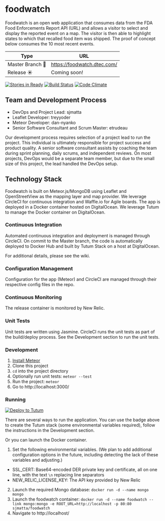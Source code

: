 # foodwatch

Foodwatch is an open web application that consumes data from the FDA Food Enforcements Report API (URL) and allows a visitor to select and display the reported event on a map.  The visitor is then able to highlight states to which that recalled food item was shipped.  The proof of concept below consumes the 10 most recent events.

Type | URL
---- | ---
Master Branch :rocket: | https://foodwatch.dtec.com/
Release :sunny: | Coming soon!

[![Stories in Ready](https://badge.waffle.io/DistributedInformationTechnologies/foodwatch.png?label=ready&title=Ready)](https://waffle.io/DistributedInformationTechnologies/foodwatch)
[![Build Status](https://circleci.com/gh/DistributedInformationTechnologies/foodwatch/tree/master.png?style=shield)](https://circleci.com/gh/DistributedInformationTechnologies/foodwatch)
[![Code Climate](https://codeclimate.com/github/DistributedInformationTechnologies/foodwatch/badges/gpa.svg)](https://codeclimate.com/github/DistributedInformationTechnologies/foodwatch)

## Team and Development Process
- DevOps and Project Lead: sjmatta
- Leaflet Developer: treyyoder
- Meteor Developer: dan-nyanko
- Senior Software Consultant and Scrum Master: etrudeau

Our development process requires selection of a project lead to run the project.  This individual is ultimately responsible for project success and product quality.  A senior software consultant assists by coaching the team during sprint planning, daily scrums, and independent reviews.  On most projects, DevOps would be a separate team member, but due to the small size of this project, the lead handled the DevOps setup.

## Technology Stack
Foodwatch is built on Meteor.js/MongoDB using Leaflet and OpenStreetView as the mapping layer and map provider.  We leverage CircleCI for continuous integration and Waffle.io for Agile boards.  The app is deployed in a Docker container hosted on DigitalOcean.  We leverage Tutum to manage the Docker container on DigitalOcean.

### Continuous Integration

Automated continuous integration and deployment is managed through CircleCI. On commit to the Master branch, the code is automatically deployed to Docker Hub and built by Tutum Stack on a host at DigitalOcean.

For additional details, please see the wiki.

### Configuration Management

Configuration for the app (Meteor) and CircleCI are managed through their respective config files in the repo. 

### Continuous Monitoring

The release container is monitored by New Relic.

### Unit Tests

Unit tests are written using Jasmine.  CircleCI runs the unit tests as part of the build/deploy process. See the Development section to run the unit tests.

### Development
1. [Install Meteor](https://www.meteor.com/install)
2. Clone this project
3. ```cd``` into the project directory
4. Optionally run unit tests: ```meteor --test```
5. Run the project: ```meteor```
6. Go to http://localhost:3000/

### Running
[![Deploy to Tutum](https://s.tutum.co/deploy-to-tutum.svg)](https://dashboard.tutum.co/stack/deploy/)

There are several ways to run the application. You can use the badge above to create the Tutum stack (some environmental variables required), follow the instructions in the Development section.

Or you can launch the Docker container.

1. Set the following environmental variables. (We plan to add additional configuration options in the future, including detecting the lack of these variables and adjusting.)
  * SSL_CERT: Base64-encoded DER private key and certificate, all on one line, with the text ```\n``` replacing line separators
  * NEW_RELIC_LICENSE_KEY: The API key provided by New Relic

2. Launch the required Mongo database: ```docker run -d --name mongo mongo```
3. Launch the foodwatch container: ```docker run -d --name foodwatch --link mongo:mongo -e ROOT_URL=http://localhost -p 80:80 sjmatta/foodwatch```
4. Navigate to http://localhost/
